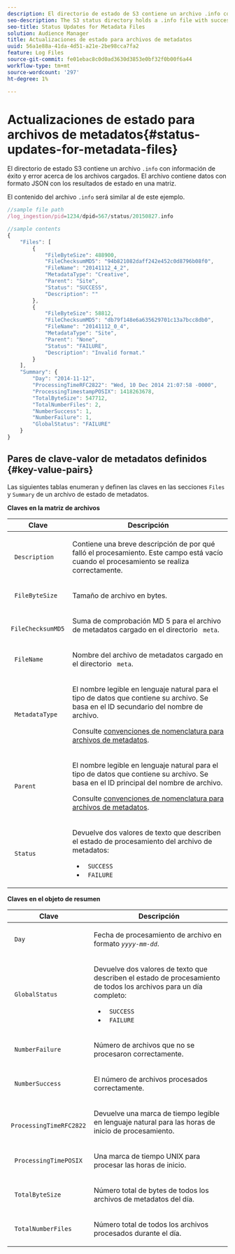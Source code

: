 ```yaml
---
description: El directorio de estado de S3 contiene un archivo .info con información de éxito y error sobre los archivos cargados. El archivo contiene datos con formato JSON con los resultados de estado en una matriz.
seo-description: The S3 status directory holds a .info file with success and failure information about your uploaded files. The file contains JSON-formatted data with status results in an array.
seo-title: Status Updates for Metadata Files
solution: Audience Manager
title: Actualizaciones de estado para archivos de metadatos
uuid: 56a1e88a-41da-4d51-a21e-2be98cca7fa2
feature: Log Files
source-git-commit: fe01ebac8c0d0ad3630d3853e0bf32f0b00f6a44
workflow-type: tm+mt
source-wordcount: '297'
ht-degree: 1%

---
```



# Actualizaciones de estado para archivos de metadatos{#status-updates-for-metadata-files}

El directorio de estado S3 contiene un archivo `.info` con información de éxito y error acerca de los archivos cargados. El archivo contiene datos con formato JSON con los resultados de estado en una matriz.

El contenido del archivo `.info` será similar al de este ejemplo.

```js
//sample file path
/log_ingestion/pid=1234/dpid=567/status/20150827.info

//sample contents
{
    "Files": [
        {
            "FileByteSize": 488900,
            "FileChecksumMD5": "94b821082daff242e452c0d8796b08f0",
            "FileName": "20141112_4_2",
            "MetadataType": "Creative",
            "Parent": "Site",
            "Status": "SUCCESS",
            "Description": ""
        },
        {
            "FileByteSize": 58812,
            "FileChecksumMD5": "db79f148e6a635629701c13a7bcc8db0",
            "FileName": "20141112_0_4",
            "MetadataType": "Site",
            "Parent": "None",
            "Status": "FAILURE",
            "Description": "Invalid format."
        }
    ],
    "Summary": {
        "Day": "2014-11-12",
        "ProcessingTimeRFC2822": "Wed, 10 Dec 2014 21:07:58 -0000",
        "ProcessingTimestampPOSIX": 1418263678,
        "TotalByteSize": 547712,
        "TotalNumberFiles": 2,
        "NumberSuccess": 1,
        "NumberFailure": 1,
        "GlobalStatus": "FAILURE"
    }
}
```

## Pares de clave-valor de metadatos definidos {#key-value-pairs}

Las siguientes tablas enumeran y definen las claves en las secciones `Files` y `Summary` de un archivo de estado de metadatos.

**Claves en la matriz de archivos**

<table id="table_BF23C032FEFA446282E9364E85BE8C9F"> 
 <thead> 
  <tr> 
   <th colname="col1" class="entry"> Clave </th> 
   <th colname="col2" class="entry"> Descripción </th> 
  </tr> 
 </thead>
 <tbody> 
  <tr> 
   <td colname="col1"> <p> <code> Description</code> </p> </td> 
   <td colname="col2"> <p>Contiene una breve descripción de por qué falló el procesamiento. Este campo está vacío cuando el procesamiento se realiza correctamente. </p> </td> 
  </tr> 
  <tr> 
   <td colname="col1"> <p> <code> FileByteSize</code> </p> </td> 
   <td colname="col2"> <p>Tamaño de archivo en bytes. </p> </td> 
  </tr> 
  <tr> 
   <td colname="col1"> <p> <code> FileChecksumMD5</code> </p> </td> 
   <td colname="col2"> <p>Suma de comprobación MD 5 para el archivo de metadatos cargado en el directorio <code> meta</code>. </p> </td> 
  </tr> 
  <tr> 
   <td colname="col1"> <p> <code> FileName</code> </p> </td> 
   <td colname="col2"> <p>Nombre del archivo de metadatos cargado en el directorio <code> meta</code>. </p> </td> 
  </tr> 
  <tr> 
   <td colname="col1"> <p> <code> MetadataType</code> </p> </td> 
   <td colname="col2"> <p>El nombre legible en lenguaje natural para el tipo de datos que contiene su archivo. Se basa en el ID secundario del nombre de archivo. </p> <p>Consulte <a href="../../../reporting/audience-optimization-reports/metadata-files-intro/metadata-file-names.md"> convenciones de nomenclatura para archivos de metadatos</a>. </p> </td> 
  </tr> 
  <tr> 
   <td colname="col1"> <p> <code> Parent</code> </p> </td> 
   <td colname="col2"> <p>El nombre legible en lenguaje natural para el tipo de datos que contiene su archivo. Se basa en el ID principal del nombre de archivo. </p> <p>Consulte <a href="../../../reporting/audience-optimization-reports/metadata-files-intro/metadata-file-names.md"> convenciones de nomenclatura para archivos de metadatos</a>. </p> </td> 
  </tr> 
  <tr> 
   <td colname="col1"> <p> <code> Status</code> </p> </td> 
   <td colname="col2"> <p>Devuelve dos valores de texto que describen el estado de procesamiento del archivo de metadatos: </p> 
    <ul id="ul_3814EBB6B42B4EB294B1ABA5782190B6"> 
     <li id="li_92AAECE7E9A44B1193A1D93ABBCE46B0"> <code> SUCCESS</code> </li> 
     <li id="li_3109F4E254374117A89CB989F221CB18"> <code> FAILURE</code> </li> 
    </ul> </td> 
  </tr> 
 </tbody> 
</table>

**Claves en el objeto de resumen**

<table id="table_C765A0CDBAA14A2FB5E0D38BDD1D292A"> 
 <thead> 
  <tr> 
   <th colname="col1" class="entry"> Clave </th> 
   <th colname="col2" class="entry"> Descripción </th> 
  </tr> 
 </thead>
 <tbody> 
  <tr> 
   <td colname="col1"> <p> <code> Day</code> </p> </td> 
   <td colname="col2"> <p>Fecha de procesamiento de archivo en formato <code><i>yyyy-mm-dd</i></code>. </p> </td> 
  </tr> 
  <tr> 
   <td colname="col1"> <p> <code> GlobalStatus</code> </p> </td> 
   <td colname="col2"> <p>Devuelve dos valores de texto que describen el estado de procesamiento de todos los archivos para un día completo: </p> 
    <ul id="ul_3FC092CA043A486C9C79FECF71FAF8FB"> 
     <li id="li_754B32D8267D44BBBD6EC354C459C566"> <code> SUCCESS</code> </li> 
     <li id="li_8B64E39C80424AC2B95DF9B53D62864E"> <code> FAILURE</code> </li> 
    </ul> </td> 
  </tr> 
  <tr> 
   <td colname="col1"> <p> <code> NumberFailure</code> </p> </td> 
   <td colname="col2"> <p>Número de archivos que no se procesaron correctamente. </p> </td> 
  </tr> 
  <tr> 
   <td colname="col1"> <p> <code> NumberSuccess</code> </p> </td> 
   <td colname="col2"> <p>El número de archivos procesados correctamente. </p> </td> 
  </tr> 
  <tr> 
   <td colname="col1"> <p> <code> ProcessingTimeRFC2822</code> </p> </td> 
   <td colname="col2"> <p>Devuelve una marca de tiempo legible en lenguaje natural para las horas de inicio de procesamiento. </p> </td> 
  </tr> 
  <tr> 
   <td colname="col1"> <p> <code> ProcessingTimePOSIX</code> </p> </td> 
   <td colname="col2"> <p>Una marca de tiempo UNIX para procesar las horas de inicio. </p> </td> 
  </tr> 
  <tr> 
   <td colname="col1"> <p> <code> TotalByteSize</code> </p> </td> 
   <td colname="col2"> <p>Número total de bytes de todos los archivos de metadatos del día. </p> </td> 
  </tr> 
  <tr> 
   <td colname="col1"> <p> <code> TotalNumberFiles</code> </p> </td> 
   <td colname="col2"> <p>Número total de todos los archivos procesados durante el día. </p> </td> 
  </tr> 
 </tbody> 
</table>
